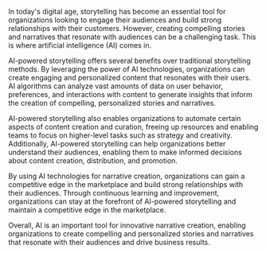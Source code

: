 
In today's digital age, storytelling has become an essential tool for organizations looking to engage their audiences and build strong relationships with their customers. However, creating compelling stories and narratives that resonate with audiences can be a challenging task. This is where artificial intelligence (AI) comes in.

AI-powered storytelling offers several benefits over traditional storytelling methods. By leveraging the power of AI technologies, organizations can create engaging and personalized content that resonates with their users. AI algorithms can analyze vast amounts of data on user behavior, preferences, and interactions with content to generate insights that inform the creation of compelling, personalized stories and narratives.

AI-powered storytelling also enables organizations to automate certain aspects of content creation and curation, freeing up resources and enabling teams to focus on higher-level tasks such as strategy and creativity. Additionally, AI-powered storytelling can help organizations better understand their audiences, enabling them to make informed decisions about content creation, distribution, and promotion.

By using AI technologies for narrative creation, organizations can gain a competitive edge in the marketplace and build strong relationships with their audiences. Through continuous learning and improvement, organizations can stay at the forefront of AI-powered storytelling and maintain a competitive edge in the marketplace.

Overall, AI is an important tool for innovative narrative creation, enabling organizations to create compelling and personalized stories and narratives that resonate with their audiences and drive business results.
